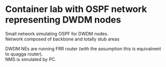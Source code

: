 # Container lab with OSPF network representing DWDM nodes

Small network simulating OSPF for DWDM nodes.   
Network composed of backbone and totally stub areas  

DWDM NEs are running FRR router (with the assumption this is equivalnent to quagga router).  
NMS is simulated by PC.  
